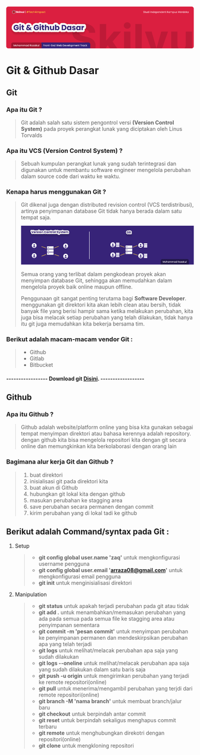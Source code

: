![Image Git Banner!](../assets/git-banner.png "Git and Github")
# **Git & Github Dasar**
## Git 

### Apa itu Git ?
> Git adalah salah satu sistem pengontrol versi **(Version Control System)** pada proyek perangkat lunak yang diciptakan oleh Linus Torvalds

### Apa itu VCS (Version Control System) ?
> Sebuah kumpulan perangkat lunak yang sudah terintegrasi dan digunakan untuk membantu software engineer mengelola perubahan dalam source code dari waktu ke waktu. 

### Kenapa harus menggunakan Git ?
> Git dikenal juga dengan distributed revision control (VCS terdistribusi), artinya penyimpanan database Git tidak hanya berada dalam satu tempat saja.
> 
> ![Image CLI Banner!](../assets/git-vcs.png "Unix Command Line")
> 
> Semua orang yang terlibat dalam pengkodean proyek akan menyimpan database Git, sehingga akan memudahkan dalam mengelola proyek baik online maupun offline.
> 
> Penggunaan git sangat penting terutama bagi **Software Developer**. menggunakan git direktori kita akan lebih clean atau bersih, tidak banyak file yang berisi hampir sama ketika melakukan perubahan, kita juga bisa melacak setiap perubahan yang telah dilakukan, tidak hanya itu git juga memudahkan kita bekerja bersama tim.

### Berikut adalah macam-macam vendor Git :
> - Github
> - Gitlab
> - Bitbucket

#### ----------------- Download git  **[Disini](https://git-scm.com/download/win)**. ------------------

## Github
### Apa itu Github ?
> Github adalah website/platform online yang bisa kita gunakan sebagai tempat menyimpan direktori atau bahasa kerennya adalah repository. dengan github kita bisa mengelola repositori kita dengan git secara online dan memungkinkan kita berkolaborasi dengan orang lain

### Bagimana alur kerja Git dan Github ?
> 1. buat direktori
> 2. inisialisasi git pada direktori kita
> 3. buat akun di Github
> 4. hubungkan git lokal kita dengan github
> 5. masukan perubahan ke stagging area
> 6. save perubahan secara permanen dengan commit
> 7. kirim perubahan yang di lokal tadi ke github

## Berikut adalah Command/syntax pada Git :
1. Setup 
   > - **git config global user.name 'zaq'** untuk mengkonfigurasi username pengguna
   > - **git config global user.email 'arraza08@gmail.com'** untuk mengkonfigurasi email pengguna
   > - **git init** untuk menginisialisasi direktori

2. Manipulation
   > - **git status** untuk apakah terjadi perubahan pada git atau tidak
   > - **git add .** untuk menambahkan/memasukan perubahan yang ada pada semua pada semua file ke stagging area atau penyimpanan sementara
   > - **git commit -m 'pesan commit'** untuk menyimpan perubahan ke penyimpanan permanen dan mendeskirpsikan perubahan apa yang telah terjadi
   > - **git logs** untuk melihat/melacak perubahan apa saja yang sudah dilakukan
   > - **git logs --oneline** untuk melihat/melacak perubahan apa saja yang sudah dilakukan dalam satu baris saja
   > - **git push -u origin** untuk mengirimkan perubahan yang terjadi ke remote repositori(online)
   >- **git pull** untuk menerima/mengambil perubahan yang terjdi dari remote repositori(online)
   >- **git branch -M 'nama branch'** untuk membuat branch/jalur baru
   >- **git checkout** untuk berpindah antar commit
   >- **git reset** untuk berpindah sekaligus menghapus commit terbaru
   >- **git remote** untuk menghubungkan direkotri dengan repositori(online)
   >- **git clone** untuk mengkloning repositori






